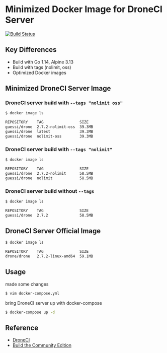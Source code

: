 # Minimized Docker Image for DroneCI Server

[![Build Status](https://cloud.drone.io/api/badges/guessi/drone-server-images/status.svg)](https://cloud.drone.io/guessi/drone-server-images)

## Key Differences

- Build with Go 1.14, Alpine 3.13
- Build with tags (nolimit, oss)
- Optimized Docker images

## Minimized DroneCI Server Image

### DroneCI server build with `--tags "nolimit oss"`

```bash
$ docker image ls

REPOSITORY    TAG                SIZE
guessi/drone  2.7.2-nolimit-oss  39.3MB
guessi/drone  latest             39.3MB
guessi/drone  nolimit-oss        39.3MB
```

### DroneCI server build with `--tags "nolimit"`

```bash
$ docker image ls

REPOSITORY    TAG                SIZE
guessi/drone  2.7.2-nolimit      58.5MB
guessi/drone  nolimit            58.5MB
```

### DroneCI server build without `--tags`

```bash
$ docker image ls

REPOSITORY    TAG                SIZE
guessi/drone  2.7.2              58.5MB
```

## DroneCI Server Official Image

```bash
$ docker image ls

REPOSITORY    TAG                SIZE
drone/drone   2.7.2-linux-amd64  59.1MB
```

## Usage

made some changes

```bash
$ vim docker-compose.yml
```

bring DroneCI server up with docker-compose

```bash
$ docker-compose up -d
```

## Reference

- [DroneCI](https://github.com/harness/drone)
- [Build the Community Edition](https://github.com/harness/drone/blob/master/BUILDING_OSS)
